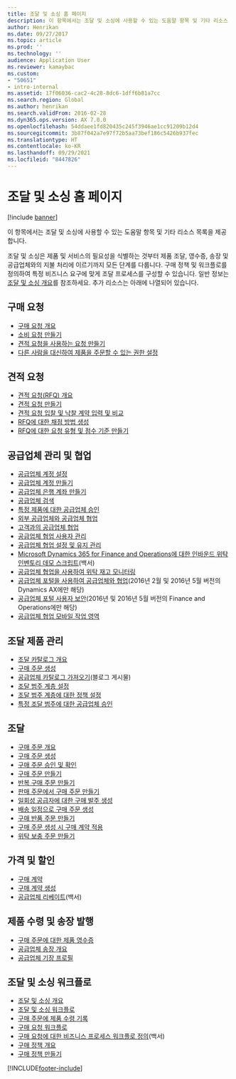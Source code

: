 ```yaml
---
title: 조달 및 소싱 홈 페이지
description: 이 항목에서는 조달 및 소싱에 사용할 수 있는 도움말 항목 및 기타 리소스 목록을 제공합니다.
author: Henrikan
ms.date: 09/27/2017
ms.topic: article
ms.prod: ''
ms.technology: ''
audience: Application User
ms.reviewer: kamaybac
ms.custom:
- "50651"
- intro-internal
ms.assetid: 17f06036-cac2-4c28-8dc6-1dff6b81a7cc
ms.search.region: Global
ms.author: henrikan
ms.search.validFrom: 2016-02-28
ms.dyn365.ops.version: AX 7.0.0
ms.openlocfilehash: 54ddaee1fd820435c245f3946ae1cc91209b12d4
ms.sourcegitcommit: 3b87f042a7e97f72b5aa73bef186c5426b937fec
ms.translationtype: HT
ms.contentlocale: ko-KR
ms.lasthandoff: 09/29/2021
ms.locfileid: "8447826"
---
```

# <a name="procurement-and-sourcing-home-page"></a>조달 및 소싱 홈 페이지

[!include [banner](../includes/banner.md)]

이 항목에서는 조달 및 소싱에 사용할 수 있는 도움말 항목 및 기타 리소스 목록을 제공합니다.

조달 및 소싱은 제품 및 서비스의 필요성을 식별하는 것부터 제품 조달, 영수증, 송장 및 공급업체와의 지불 처리에 이르기까지 모든 단계를 다룹니다. 구매 정책 및 워크플로를 정의하여 특정 비즈니스 요구에 맞게 조달 프로세스를 구성할 수 있습니다. 일반 정보는 [조달 및 소싱 개요](procurement-sourcing-overview.md)를 참조하세요. 추가 리소스는 아래에 나열되어 있습니다.

## <a name="purchase-requisitions"></a>구매 요청
-   [구매 요청 개요](purchase-requisitions-overview.md)
-   [소비 요청 만들기](tasks/create-requisition-consumption.md)
-   [견적 요청을 사용하는 요청 만들기](tasks/create-requisition-uses-rfq.md)
-   [다른 사람을 대신하여 제품을 주문할 수 있는 권한 설정](tasks/set-up-permissions-ordering-products.md)

## <a name="requests-for-quotation"></a>견적 요청
-   [견적 요청(RFQ) 개요](request-quotations.md)
-   [견적 요청 만들기](tasks/create-request-quotation.md)
-   [견적 요청 입찰 및 낙찰 계약 입력 및 비교](tasks/enter-compare-rfq-bids-award-contracts.md)
-   [RFQ에 대한 채점 방법 생성](tasks/create-scoring-method-rfqs.md)
-   [RFQ에 대한 요청 유형 및 점수 기준 만들기](tasks/create-solicitation-types-scoring-criteria-rfqs.md)

## <a name="vendor-management-and-collaboration"></a>공급업체 관리 및 협업
-   [공급업체 계정 설정](set-up-vendor-accounts.md)
-   [공급업체 계정 만들기](tasks/create-vendor-account.md)
-   [공급업체 은행 계좌 만들기](tasks/create-vendor-bank-account.md)
-   [공급업체 검색](tasks/search-vendors.md)
-   [특정 제품에 대한 공급업체 승인](tasks/approve-vendors-specific-products.md)
-   [외부 공급업체와 공급업체 협업](vendor-collaboration-work-external-vendors.md)
-   [고객과의 공급업체 협업](vendor-collaboration-work-customers-dynamics-365-operations.md)
-   [공급업체 협업 사용자 관리](manage-vendor-collaboration-users.md)
-   [공급업체 협업 설정 및 유지 관리](set-up-maintain-vendor-collaboration.md)
-   [Microsoft Dynamics 365 for Finance and Operations에 대한 인바운드 위탁 인벤토리 데모 스크립트](https://www.microsoft.com/download/details.aspx?id=101945)(백서)
-   [공급업체 협업을 사용하여 위탁 재고 모니터링](../inventory/tasks/monitor-consignment-inventory-vendor-collaboration.md)
-   [공급업체 포털을 사용하여 공급업체와 협업](collaborate-vendors-vendor-portal.md)(2016년 2월 및 2016년 5월 버전의 Dynamics AX에만 해당)
-   [공급업체 포털 사용자 보안](configure-security-vendor-portal-users.md)(2016년 및 2016년 5월 버전의 Finance and Operations에만 해당)
-   [공급업체 협업 모바일 작업 영역](vendor-collaboration-mobile-workspace.md)

## <a name="procurement-product-management"></a>조달 제품 관리
-   [조달 카탈로그 개요](procurement-catalogs.md)
-   [구매 주문 생성](tasks/create-procurement-catalog.md)
-   [공급업체 카탈로그 가져오기](https://blogs.msdn.microsoft.com/dynamicsaxscm/2016/05/25/vendor-catalogs-in-dynamics-ax/)(블로그 게시물)
-   [조달 범주 계층 설정](tasks/set-up-procurement-category-hierarchy.md)
-   [조달 범주 계층에 대한 정책 설정](tasks/set-up-policies-procurement-category-hierarchies.md)
-   [특정 조달 범주에 대한 공급업체 승인](tasks/approve-vendors-specific-procurement-categories.md)

## <a name="procurement"></a>조달
-   [구매 주문 개요](purchase-order-overview.md)
-   [구매 주문 생성](purchase-order-creation.md)
-   [구매 주문 승인 및 확인](purchase-order-approval-confirmation.md)
-   [구매 주문 만들기](tasks/create-purchase-order.md)
-   [반복 구매 주문 만들기](tasks/create-repeat-purchase-order.md)
-   [판매 주문에서 구매 주문 만들기](../sales-marketing/tasks/create-purchase-order-sales-order.md)
-   [일회성 공급자에 대한 구매 발주 생성](tasks/create-purchase-order-one-time-supplier.md)
-   [배송 일정으로 구매 주문 생성](tasks/create-purchase-order-delivery-schedule.md)
-   [구매 반품 주문 만들기](tasks/create-purchase-return-order.md)
-   [구매 주문 생성 시 구매 계약 적용](tasks/create-purchase-release-order-purchase-agreement.md)
-   [위탁 보충 주문 만들기](../inventory/tasks/create-consignment-replenishment-order.md)

## <a name="prices-and-discounts"></a>가격 및 할인
-   [구매 계약](purchase-agreements.md)
-   [구매 계약 생성](tasks/create-purchase-agreement.md)
-   [공급업체 리베이트](/dynamics/s-e/)(백서)

## <a name="product-receipt-and-invoicing"></a>제품 수령 및 송장 발행
-   [구매 주문에 대한 제품 영수증](product-receipt-against-purchase-orders.md)
-   [공급업체 송장 개요](../../finance/accounts-payable/vendor-invoices-overview.md)
-   [공급업체 기장 프로필](../../finance/accounts-payable/vendor-posting-profiles.md)

## <a name="procurement-and-sourcing-workflows"></a>조달 및 소싱 워크플로
-   [조달 및 소싱 개요](procurement-sourcing-overview.md)
-   [조달 및 소싱 워크플로](procurement-sourcing-workflows.md)
-   [구매 주문에 제품 수령 기록](tasks/record-receipt-goods-purchase-order.md)
-   [구매 요청 워크플로](purchase-requisitions-workflow.md)
-   [구매 요청에 대한 비즈니스 프로세스 워크플로 정의](https://www.microsoft.com/download/details.aspx?id=101821)(백서)
-   [구매 정책 개요](purchase-policies.md)
-   [구매 정책 만들기](tasks/create-purchasing-policies.md)





[!INCLUDE[footer-include](../../includes/footer-banner.md)]